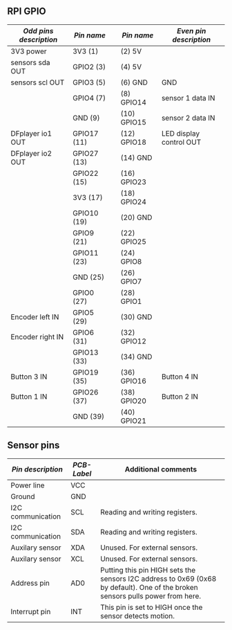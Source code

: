 ## RPI GPIO

| _Odd pins description_ | _Pin name_  |     | _Pin name_  | _Even pin description_  |
| ---------------------- | ----------- | --- | ----------- | ----------------------- |
| 3V3 power              | 3V3 (1)     |     | (2) 5V      |                         |
| sensors sda OUT        | GPIO2 (3)   |     | (4) 5V      |                         |
| sensors scl OUT        | GPIO3 (5)   |     | (6) GND     | GND                     |
|                        | GPIO4 (7)   |     | (8) GPIO14  | sensor 1 data IN        |
|                        | GND (9)     |     | (10) GPIO15 | sensor 2 data IN        |
| DFplayer io1 OUT       | GPIO17 (11) |     | (12) GPIO18 | LED display control OUT |
| DFplayer io2 OUT       | GPIO27 (13) |     | (14) GND    |                         |
|                        | GPIO22 (15) |     | (16) GPIO23 |                         |
|                        | 3V3 (17)    |     | (18) GPIO24 |                         |
|                        | GPIO10 (19) |     | (20) GND    |                         |
|                        | GPIO9 (21)  |     | (22) GPIO25 |                         |
|                        | GPIO11 (23) |     | (24) GPIO8  |                         |
|                        | GND (25)    |     | (26) GPIO7  |                         |
|                        | GPIO0 (27)  |     | (28) GPIO1  |                         |
| Encoder left IN        | GPIO5 (29)  |     | (30) GND    |                         |
| Encoder right IN       | GPIO6 (31)  |     | (32) GPIO12 |                         |
|                        | GPIO13 (33) |     | (34) GND    |                         |
| Button 3 IN            | GPIO19 (35) |     | (36) GPIO16 | Button 4 IN             |
| Button 1 IN            | GPIO26 (37) |     | (38) GPIO20 | Button 2 IN             |
|                        | GND (39)    |     | (40) GPIO21 |                         |

## Sensor pins

| _Pin description_ | _PCB-Label_ | Additional comments                                                                                                            |
| ----------------- | ----------- | ------------------------------------------------------------------------------------------------------------------------------ |
| Power line        | VCC         |                                                                                                                                |
| Ground            | GND         |                                                                                                                                |
| I2C communication | SCL         | Reading and writing registers.                                                                                                 |
| I2C communication | SDA         | Reading and writing registers.                                                                                                 |
| Auxilary sensor   | XDA         | Unused. For external sensors.                                                                                                  |
| Auxilary sensor   | XCL         | Unused. For external sensors.                                                                                                  |
| Address pin       | AD0         | Putting this pin HIGH sets the sensors I2C address to 0x69 (0x68 by default). One of the broken sensors pulls power from here. |
| Interrupt pin     | INT         | This pin is set to HIGH once the sensor detects motion.                                                                        |
